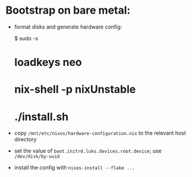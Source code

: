# Bootstrap on bare metal:

- format disks and generate hardware config:

    $ sudo -s
    # loadkeys neo
    # nix-shell -p nixUnstable
    # ./install.sh

- copy `/mnt/etc/nixos/hardware-configuration.nix` to the relevant host directory
- set the value of `boot.initrd.luks.devices.root.device`; use `/dev/disk/by-uuid`
- install the config with `nixos-install --flake ...`
